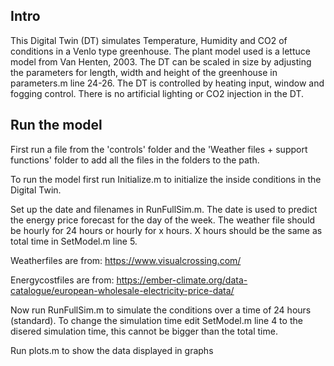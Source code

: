 ## Intro
This Digital Twin (DT) simulates Temperature, Humidity and CO2 of conditions in a Venlo type greenhouse. 
The plant model used is a lettuce model from Van Henten, 2003. The DT can be scaled in size by adjusting the parameters
for length, width and height of the greenhouse in parameters.m line 24-26. The DT is controlled by heating input, window and fogging control. 
There is no artificial lighting or CO2 injection in the DT.

## Run the model
First run a file from the 'controls' folder and the 'Weather files + support functions' folder to add all the files in the folders to the path. 

To run the model first run Initialize.m to initialize the inside conditions in the Digital Twin.

Set up the date and filenames in RunFullSim.m. The date is used to predict the energy price forecast for the day of the week. 
The weather file should be hourly for 24 hours or hourly for x hours. X hours should be the same as total time in SetModel.m line 5. 

Weatherfiles are from: https://www.visualcrossing.com/

Energycostfiles are from: https://ember-climate.org/data-catalogue/european-wholesale-electricity-price-data/

Now run RunFullSim.m to simulate the conditions over a time of 24 hours (standard).
To change the simulation time edit SetModel.m line 4 to the disered simulation time, this cannot be bigger than the total time.

Run plots.m to show the data displayed in graphs 

